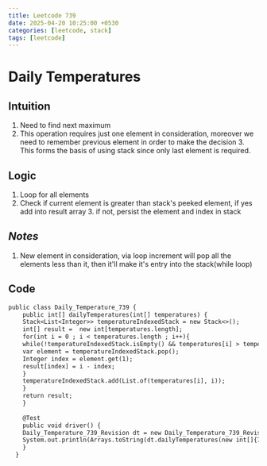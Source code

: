 ```yaml
---
title: Leetcode 739
date: 2025-04-20 10:25:00 +0530
categories: [leetcode, stack]
tags: [leetcode]
---
```


# Daily Temperatures

## Intuition
1. Need to find next maximum
2. This operation requires just one element in consideration, moreover we need to remember previous element in order to make the decision
   3. This forms the basis of using stack since only last element is required.


## Logic
1. Loop for all elements
2. Check if current element is greater than stack's peeked element, if yes add into result array
   3. if not, persist the element and index in stack

## _Notes_
1. New element in consideration, via loop increment will pop all the elements less than it, then it'll make it's entry into the stack(while loop)

## Code

```dtd
public class Daily_Temperature_739 {
    public int[] dailyTemperatures(int[] temperatures) {
    Stack<List<Integer>> temperatureIndexedStack = new Stack<>();
    int[] result =  new int[temperatures.length];
    for(int i = 0 ; i < temperatures.length ; i++){
    while(!temperatureIndexedStack.isEmpty() && temperatures[i] > temperatureIndexedStack.peek().get(0)){
    var element = temperatureIndexedStack.pop();
    Integer index = element.get(1);
    result[index] = i - index;
    }
    temperatureIndexedStack.add(List.of(temperatures[i], i));
    }
    return result;
    }
  
    @Test
    public void driver() {
    Daily_Temperature_739_Revision dt = new Daily_Temperature_739_Revision();
    System.out.println(Arrays.toString(dt.dailyTemperatures(new int[]{73, 74, 75, 71, 69, 72, 76, 73})));   //[1, 1, 4, 2, 1, 1, 0, 0]
    }
  }
```

